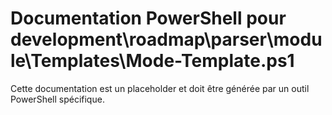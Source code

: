 # Documentation PowerShell pour development\roadmap\parser\module\Templates\Mode-Template.ps1

Cette documentation est un placeholder et doit être générée par un outil PowerShell spécifique.
